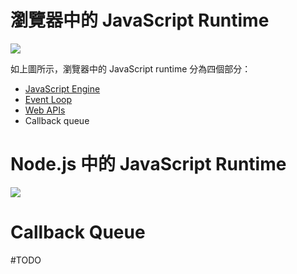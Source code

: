 # 瀏覽器中的 JavaScript Runtime

![](<https://raw.githubusercontent.com/bingyangchen/KM-software/master/img/javascript-runtime-in-the-browser.png>)

如上圖所示，瀏覽器中的 JavaScript runtime 分為四個部分：

- [JavaScript Engine](</Programming Language/JavaScript/JavaScript Engine.md>)
- [Event Loop](</Programming Language/JavaScript/Event Loop.md>)
- [Web APIs](</Programming Language/JavaScript/Client Side/Web APIs.md>)
- Callback queue

# Node.js 中的 JavaScript Runtime

![](<https://raw.githubusercontent.com/bingyangchen/KM-software/master/img/javascript-runtime-in-node-js.png>)

# Callback Queue

#TODO 
